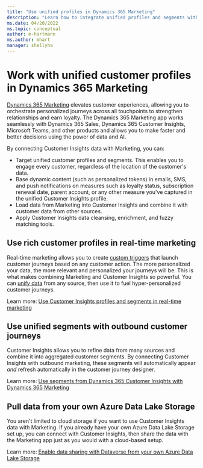 ```yaml
---
title: "Use unified profiles in Dynamics 365 Marketing"
description: "Learn how to integrate unified profiles and segments with Dynamics 365 Marketing."
ms.date: 04/20/2022
ms.topic: conceptual
author: m-hartmann
ms.author: mhart
manager: shellyha
---
```


# Work with unified customer profiles in Dynamics 365 Marketing

[Dynamics 365 Marketing](/dynamics365/marketing/overview) elevates customer experiences, allowing you to orchestrate personalized journeys across all touchpoints to strengthen relationships and earn loyalty. The Dynamics 365 Marketing app works seamlessly with Dynamics 365 Sales, Dynamics 365 Customer Insights, Microsoft Teams, and other products and allows you to make faster and better decisions using the power of data and AI.

By connecting Customer Insights data with Marketing, you can:

- Target unified customer profiles and segments. This enables you to engage every customer, regardless of the location of the customer's data.
- Base dynamic content (such as personalized tokens) in emails, SMS, and push notifications on measures such as loyalty status, subscription renewal date, parent account, or any other measure you've captured in the unified Customer Insights profile.
- Load data from Marketing into Customer Insights and combine it with customer data from other sources.
- Apply Customer Insights data cleansing, enrichment, and fuzzy matching tools.


## Use rich customer profiles in real-time marketing

Real-time marketing allows you to create [custom triggers](/dynamics365/marketing/real-time-marketing-custom-triggers) that launch customer journeys based on any customer action. The more personalized your data, the more relevant and personalized your journeys will be. This is what makes combining Marketing and Customer Insights so powerful. You can [unify data](data-unification.md) from any source, then use it to fuel hyper-personalized customer journeys.

Learn more: [Use Customer Insights profiles and segments in real-time marketing](/dynamics365/marketing/real-time-marketing-ci-profile)

## Use unified segments with outbound customer journeys

Customer Insights allows you to refine data from many sources and combine it into aggregated customer segments. By connecting Customer Insights with outbound marketing, these segments will automatically appear *and* refresh automatically in the customer journey designer.

Learn more: [Use segments from Dynamics 365 Customer Insights with Dynamics 365 Marketing](/dynamics365/marketing/customer-insights-segments)

## Pull data from your own Azure Data Lake Storage

You aren't limited to cloud storage if you want to use Customer Insights data with Marketing. If you already have your own Azure Data Lake Storage set up, you can connect with Customer Insights, then share the data with the Marketing app just as you would with a cloud-based setup.

Learn more: [Enable data sharing with Dataverse from your own Azure Data Lake Storage](manage-environments.md#enable-data-sharing-with-dataverse-from-your-own-azure-data-lake-storage-preview)